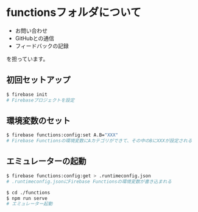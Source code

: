 # functionsフォルダについて

- お問い合わせ
- GitHubとの通信
- フィードバックの記録

を担っています。

## 初回セットアップ

```bash
$ firebase init
# Firebaseプロジェクトを設定
```

## 環境変数のセット

```bash
$ firebase functions:config:set A.B="XXX"
# Firebase Functionsの環境変数にAカテゴリができて、その中のBにXXXが設定される
```

## エミュレーターの起動

```bash
$ firebase functions:config:get > .runtimeconfig.json
# .runtimeconfig.jsonにFirebase Functionsの環境変数が書き込まれる

$ cd ./functions
$ npm run serve
# エミュレーター起動
```
